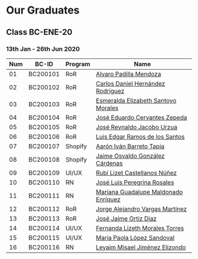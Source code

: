 # Our Graduates

## Class BC-ENE-20
### 13th Jan - 26th Jun 2020

Num | BC-ID | Program | Name 
--- | --- | --- | ---
01 | BC200101 | RoR |	[Alvaro Padilla Mendoza](class/bc-ene-20/BC200101.pdf)
02 | BC200102 | RoR	|	[Carlos Daniel Hernández Rodríguez](class/bc-ene-20/BC200102.pdf)
03 | BC200103 | RoR	|	[Esmeralda Elizabeth Santoyo Morales](class/bc-ene-20/BC200103.pdf)
04 | BC200104 | RoR	|	[José Eduardo Cervantes Zepeda](class/bc-ene-20/BC200104.pdf)
05 | BC200105 | RoR	|	[José Reynaldo Jacobo Urzua](class/bc-ene-20/BC200105.pdf)
06 | BC200106 | RoR	|	[Luis Edgar Ramos de los Santos](class/bc-ene-20/BC200106.pdf)
07 | BC200107 | Shopify	|	[Aarón Iván Barreto Tapia](class/bc-ene-20/BC200107.pdf)
08 | BC200108 | Shopify	|	[Jaime Osvaldo González Cárdenas](class/bc-ene-20/BC200108.pdf)
09 | BC200109 | UI/UX	|	[Rubí Lizet Castellanos Núñez](class/bc-ene-20/BC200109.pdf)
10 | BC200110 | RN	|	[José Luis Peregrina Rosales](class/bc-ene-20/BC20010.pdf)
11 | BC200111 | RN	|	[Mariana Guadalupe Maldonado Enríquez](class/bc-ene-20/BC200111.pdf)
12 | BC200112 | RoR	|	[Jorge Alejandro Vargas Martínez](class/bc-ene-20/BC200112.pdf)
13 | BC200113 | RoR	|	[José Jaime Ortiz Diaz](class/bc-ene-20/BC200113.pdf)
14 | BC200114 | UI/UX	|	[Fernanda Lizeth Morales Torres](class/bc-ene-20/BC200114.pdf)
15 | BC200115 | UI/UX	|	[Maria Paola López Sandoval](class/bc-ene-20/BC200115.pdf)
16 | BC200116 | RN	|	[Leyaim Misael Jiménez Elizondo](class/bc-ene-20/BC200116.pdf)


